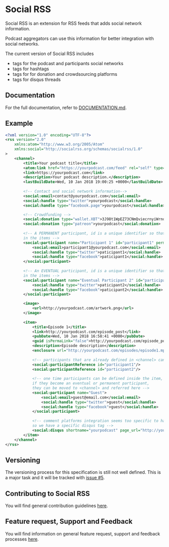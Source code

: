 # Social RSS

Social RSS is an extension for RSS feeds that adds social network information.

Podcast aggregators can use this information for better integration with
social networks.

The current version of Social RSS includes

* tags for the podcast and participants social networks
* tags for hashtags
* tags for for donation and crowdsourcing platforms
* tags for disqus threads

## Documentation

For the full documentation, refer to [DOCUMENTATION.md](DOCUMENTATION.md).

## Example

```xml
<?xml version="1.0" encoding="UTF-8"?>
<rss version="2.0"
	xmlns:atom="http://www.w3.org/2005/Atom"
	xmlns:social="http://socialrss.org/schemas/socialrss/1.0"
>
	<channel>
		<title>Your podcast title</title>
		<atom:link href="https://yourpodcast.com/feed" rel="self" type="application/rss+xml" />
		<link>https://yourpodcast.com</link>
		<description>Your podcast description.</description>
		<lastBuildDate>Wed, 10 Jan 2018 19:00:25 +0000</lastBuildDate>
		
		<!-- Contact and social network information-->
		<social:email>contact@yourpodcast.com</social:email>
		<social:handle type="twitter">yourpodcast</social:handle>
		<social:handle type="facebook.page">yourpodcast</social:handle>

		<!-- Crowdfunding -->
		<social:donation type="wallet.XBT">3J98t1WpEZ73CNmQviecrnyiWrnqRhWNLy</social:donation>
		<social:donation type="patreon">yourpodcast</social:donation>
		
		<!-- A PERMANENT participant, id is a unique identifier so that it can be used as a reference
		in the items -->
		<social:participant name="Participant 1" id="participant1" permanent="true">
			<social:email>participant1@yourpodcast.com</social:email>
			<social:handle type="twitter">paticipant1</social:handle>
			<social:handle type="facebook">paticipant1</social:handle>
		</social:participant>
		
		<!-- An EVENTUAL participant, id is a unique identifier so that it can be used as a reference
		in the items -->
		<social:participant name="Eventual Participant 2" id="participant2">
			<social:handle type="twitter">paticipant2</social:handle>
			<social:handle type="facebook">paticipant2</social:handle>
		</social:participant>

		<image>
			<url>http://yourpodcast.com/artwork.png</url>
		</image> 
		
		<item>
			<title>Episode 1</title>
			<link>http://yourpodcast.com/episode_post</link>
			<pubDate>Wed, 10 Jan 2018 16:58:41 +0000</pubDate>
			<guid isPermaLink="false">http://yourpodcast.com/episode_post</guid>
			<description>Episode description</description>
			<enclosure url="http://yourpodcast.com/episodes/episode1.mp3" length="72714941" type="audio/mpeg" />
			
			<!-- participants that are already defined in <channel> can be referred by id -->
			<social:participantReference id="participant1"/>
			<social:participantReference id="participant2"/>
			
			<!-- one time participants can be defined inside the item,
			if they become an eventual or permanent participant,
			they can be moved to <channel> and referred here -->
			<social:participant name="Guest">
				<social:email>guest@email.com</social:email>
				<social:handle type="twitter">guest</social:handle>
				<social:handle type="facebook">guest</social:handle>
			</social:participant>
			
			<!-- comment platforms integration seems too specific to have generic tags 
			so we have a specific disqus tag -->
			<social:disqus shortname="yourpodcast" page_url="http://yourpodcast.com/episode_post" page_identifier="episode1"/>
		</item>
	</channel>
</rss>
```

## Versioning

The versioning process for this specification is still not well defined.
This is a major task and it will be tracked with [issue #5](https://github.com/socialrss/socialrss/issues/5).

## Contributing to Social RSS

You will find general contribution guidelines [here](https://github.com/socialrss/.github/blob/master/CONTRIBUTING.md).

## Feature request, Support and Feedback

You will find information on general feature request, support and feedback processes [here](https://github.com/socialrss/.github/blob/master/SUPPORT.md).

